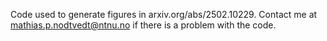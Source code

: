 Code used to generate figures in arxiv.org/abs/2502.10229. Contact me at mathias.p.nodtvedt@ntnu.no if there is a problem with the code.

